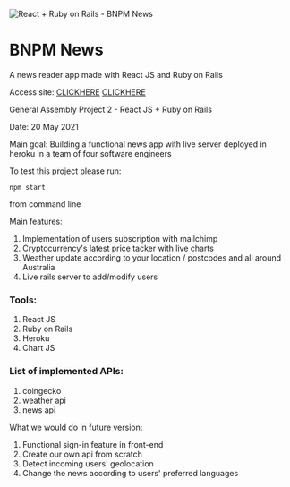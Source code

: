 ![React + Ruby on Rails - BNPM News](https://i.imgur.com/YjdrRGf.png)


# BNPM News

A news reader app made with React JS and Ruby on Rails

Access site: [CLICKHERE](https://mauritzerick.github.io/AUNEWS-CLIENT) 
[CLICKHERE](https://)

General Assembly Project 2 - React JS + Ruby on Rails

Date: 20 May 2021

Main goal: Building a functional news app with live server deployed in heroku in a team of four software engineers

To test this project please run:

```npm start```

from command line

Main features:
1. Implementation of users subscription with mailchimp
2. Cryptocurrency's latest price tacker with live charts
3. Weather update according to your location / postcodes and all around Australia
4. Live rails server to add/modify users


### Tools:
1. React JS
2. Ruby on Rails
3. Heroku
4. Chart JS 

### List of implemented APIs:
1. coingecko
2. weather api
3. news api

What we would do in future version:
1. Functional sign-in feature in front-end
2. Create our own api from scratch
3. Detect incoming users' geolocation
4. Change the news according to users' preferred languages


